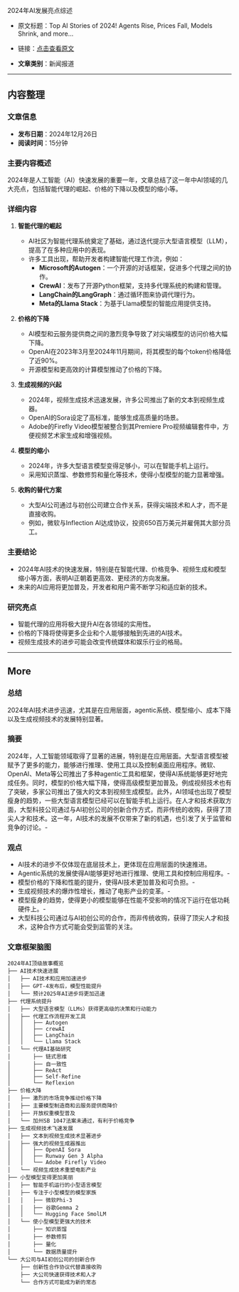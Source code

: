 2024年AI发展亮点综述
- 原文标题：Top AI Stories of 2024! Agents Rise, Prices Fall, Models Shrink, and more...
- 链接：[点击查看原文](https://www.deeplearning.ai/the-batch/issue-281/?utm_campaign=The%20Batch&utm_medium=email&_hsenc=p2ANqtz--odtnSGrmJSlc0rcTmsH8uk4I-nGjG74CY_h6bii2y-OQ4HlpPJ57c6YlRJxXxuuipFa62vWZVlUmhHMoGNYKTIwWJzA&_hsmi=341008988&utm_content=341008988&utm_source=hs_email)

- **文章类别**：新闻报道

---

## 内容整理

### 文章信息
- **发布日期**：2024年12月26日
- **阅读时间**：15分钟

### 主要内容概述
2024年是人工智能（AI）快速发展的重要一年，文章总结了这一年中AI领域的几大亮点，包括智能代理的崛起、价格的下降以及模型的缩小等。

### 详细内容

1. **智能代理的崛起**
   - AI社区为智能代理系统奠定了基础，通过迭代提示大型语言模型（LLM），提高了在多种应用中的表现。
   - 许多工具出现，帮助开发者构建智能代理工作流，例如：
     - **Microsoft的Autogen**：一个开源的对话框架，促进多个代理之间的协作。
     - **CrewAI**：发布了开源Python框架，支持多代理系统的构建和管理。
     - **LangChain的LangGraph**：通过循环图来协调代理行为。
     - **Meta的Llama Stack**：为基于Llama模型的智能应用提供支持。

2. **价格的下降**
   - AI模型和云服务提供商之间的激烈竞争导致了对尖端模型的访问价格大幅下降。
   - OpenAI在2023年3月至2024年11月期间，将其模型的每个token价格降低了近90%。
   - 开源模型和更高效的计算模型推动了价格的下降。

3. **生成视频的兴起**
   - 2024年，视频生成技术迅速发展，许多公司推出了新的文本到视频生成器。
   - OpenAI的Sora设定了高标准，能够生成高质量的场景。
   - Adobe的Firefly Video模型被整合到其Premiere Pro视频编辑套件中，方便视频艺术家生成和增强视频。

4. **模型的缩小**
   - 2024年，许多大型语言模型变得足够小，可以在智能手机上运行。
   - 采用知识蒸馏、参数修剪和量化等技术，使得小型模型的能力显著增强。

5. **收购的替代方案**
   - 大型AI公司通过与初创公司建立合作关系，获得尖端技术和人才，而不是直接收购。
   - 例如，微软与Inflection AI达成协议，投资650百万美元并雇佣其大部分员工。

### 主要结论
- 2024年AI技术的快速发展，特别是在智能代理、价格竞争、视频生成和模型缩小等方面，表明AI正朝着更高效、更经济的方向发展。
- 未来的AI应用将更加普及，开发者和用户需不断学习和适应新的技术。

### 研究亮点
- 智能代理的应用将极大提升AI在各领域的实用性。
- 价格的下降将使得更多企业和个人能够接触到先进的AI技术。
- 视频生成技术的进步可能会改变传统媒体和娱乐行业的格局。

---

## More
### 总结

2024年AI技术进步迅速，尤其是在应用层面，agentic系统、模型缩小、成本下降以及生成视频技术的发展特别显著。

### 摘要

2024年，人工智能领域取得了显著的进展，特别是在应用层面。大型语言模型被赋予了更多的能力，能够进行推理、使用工具以及控制桌面应用程序。微软、OpenAI、Meta等公司推出了多种agentic工具和框架，使得AI系统能够更好地完成任务。同时，模型的价格大幅下降，使得高级模型更加普及。例成视频技术也有了突破，多家公司推出了强大的文本到视频生成模型。此外，AI领域也出现了模型瘦身的趋势，一些大型语言模型已经可以在智能手机上运行。在人才和技术获取方面，大型科技公司通过与AI初创公司的创新合作方式，而非传统的收购，获得了顶尖人才和技术。这一年，AI技术的发展不仅带来了新的机遇，也引发了关于监管和竞争的讨论。-

### 观点

- AI技术的进步不仅体现在底层技术上，更体现在应用层面的快速推进。
- Agentic系统的发展使得AI能够更好地进行推理、使用工具和控制应用程序。-
- 模型价格的下降和性能的提升，使得AI技术更加普及和可负担。-
- 生成视频技术的爆炸性增长，推动了电影产业的变革。-
- 模型瘦身的趋势，使得更小的模型能够在性能不受影响的情况下运行在低功耗硬件上。-
- 大型科技公司通过与AI初创公司的合作，而非传统收购，获得了顶尖人才和技术，这种合作方式可能会受到监管的关注。


### 文章框架脑图


```
2024年AI顶级故事概览
├── AI技术快速进展
│   ├── AI技术和应用加速进步
│   ├── GPT-4发布后，模型性能提升
│   └── 预计2025年AI进步将更加迅速
├── 代理系统提升
│   ├── 大型语言模型（LLMs）获得更高级的决策和行动能力
│   ├── 代理工作流程开发工具
│   │   ├── Autogen
│   │   ├── crewAI
│   │   ├── LangChain
│   │   └── Llama Stack
│   └── 代理AI基础研究
│       ├── 链式思维
│       ├── 自一致性
│       ├── ReAct
│       ├── Self-Refine
│       └── Reflexion
├── 价格大降
│   ├── 激烈的市场竞争推动价格下降
│   ├── 主要模型制造商和云服务提供商降价
│   ├── 开放权重模型普及
│   └── 加州SB 1047法案未通过，有利于价格竞争
├── 生成视频技术飞速发展
│   ├── 文本到视频生成技术显著进步
│   ├── 强大的视频生成器推出
│   │   ├── OpenAI Sora
│   │   ├── Runway Gen 3 Alpha
│   │   └── Adobe Firefly Video
│   └── 视频生成技术重塑电影产业
├── 小型模型变得更加美丽
│   ├── 智能手机运行的小型语言模型
│   ├── 专注于小型模型的模型家族
│   │   ├── 微软Phi-3
│   │   ├── 谷歌Gemma 2
│   │   └── Hugging Face SmolLM
│   └── 使小型模型更强大的技术
│       ├── 知识蒸馏
│       ├── 参数修剪
│       ├── 量化
│       └── 数据质量提升
└── 大公司与AI初创公司的创新合作
    ├── 创新性合作协议代替直接收购
    ├── 大公司快速获得技术和人才
    └── 合作方式可能成为新的常态
```



